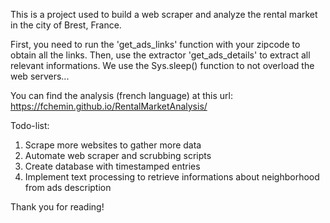 This is a project used to build a web scraper and analyze the rental market
in the city of Brest, France.

First, you need to run the 'get_ads_links' function with your zipcode to obtain
all the links.
Then, use the extractor 'get_ads_details' to extract all relevant informations.
We use the Sys.sleep() function to not overload the web servers...

You can find the analysis (french language) at this url: 
https://fchemin.github.io/RentalMarketAnalysis/

Todo-list:

1. Scrape more websites to gather more data
2. Automate web scraper and scrubbing scripts
3. Create database with timestamped entries
4. Implement text processing to retrieve informations about neighborhood from ads description

Thank you for reading!
